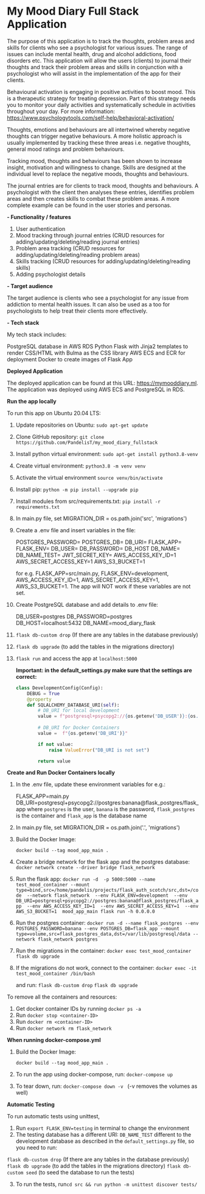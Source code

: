 # My Mood Diary Full Stack Application

The purpose of this application is to track the thoughts, problem areas and skills for clients who see a psychologist for various issues. The range of issues can include mental health, drug and alcohol addictions, food disorders etc. This application will allow the users (clients) to journal their thoughts and track their problem areas and skills in conjunction with a psychologist who will assist in the implementation of the app for their clients.

Behavioural activation is engaging in positive activities to boost mood. This is a therapeutic strategy for treating depression. Part of this strategy needs you to monitor your daily activities and systematically schedule in activities throughout your day. For more information: https://www.psychologytools.com/self-help/behavioral-activation/

Thoughts, emotions and behaviours are all intertwined whereby negative thoughts can trigger negative behaviours. A more holistic approach is usually implemented by tracking these three areas i.e. negative thoughts, general mood ratings and problem behaviours.

Tracking mood, thoughts and behaviours has been shown to increase insight, motivation and willingness to change. Skills are designed at the individual level to replace the negative moods, thoughts and behaviours. 

The journal entries are for clients to track mood, thoughts and behaviours. A psychologist with the client then analyses these entries, identifies problem areas and then creates skills to combat these problem areas. A more complete example can be found in the user stories and personas.

**\- Functionality / features**

1. User authentication
2. Mood tracking through journal entries (CRUD resources for adding/updating/deleting/reading journal entries)
3. Problem area tracking  (CRUD resources for adding/updating/deleting/reading problem areas)
4. Skills tracking (CRUD resources for adding/updating/deleting/reading skills)
5. Adding psychologist details

**\- Target audience**

The target audience is clients who see a psychologist for any issue from addiction to mental health issues. It can also be used as a too for psychologists to help treat their clients more effectively.

**\- Tech stack**

My tech stack includes:

PostgreSQL database in AWS RDS
Python Flask with Jinja2 templates to render CSS/HTML with Bulma as the CSS library
AWS ECS and ECR for deployment
Docker to create images of Flask App

**Deployed Application**

The deployed application can be found at this URL: https://mymooddiary.ml. The application was deployed using AWS ECS and PostgreSQL in RDS. 

**Run the app locally**

To run this app on Ubuntu 20.04 LTS:

1. Update repositories on Ubuntu: `sudo apt-get update`

2. Clone GitHub repository: `git clone https://github.com/PandelisT/my_mood_diary_fullstack`

3. Install python virtual environment: `sudo apt-get install python3.8-venv`

4. Create virtual environment: `python3.8 -m venv venv`

5. Activate the virtual environment `source venv/bin/activate`

6. Install pip: `python -m pip install --upgrade pip`

7. Install modules from src/requirements.txt: `pip install -r requirements.txt`

8.  In main.py file, set MIGRATION_DIR = os.path.join('src', 'migrations')

9. Create a .env file and insert variables in the file:

   POSTGRES_PASSWORD=
   POSTGRES_DB=
   DB_URI=
   FLASK_APP=
   FLASK_ENV=
   DB_USER=
   DB_PASSWORD=
   DB_HOST
   DB_NAME=
   DB_NAME_TEST=
   JWT_SECRET_KEY=
   AWS_ACCESS_KEY_ID=1
   AWS_SECRET_ACCESS_KEY=1
   AWS_S3_BUCKET=1

   for e.g. FLASK_APP=src/main.py, FLASK_ENV=development, AWS_ACCESS_KEY_ID=1, AWS_SECRET_ACCESS_KEY=1, AWS_S3_BUCKET=1. The app will NOT work if these variables are not set.

10. Create PostgreSQL database and add details to .env file:

    DB_USER=postgres
    DB_PASSWORD=postgres
    DB_HOST=localhost:5432
    DB_NAME=mood_diary_flask

11. `flask db-custom drop` (If there are any tables in the database previously)

12. `flask db upgrade` (to add the tables in the migrations directory)

13. `flask run` and access the app at `localhost:5000`


    
    **Important: in the default_settings.py make sure that the settings are correct:**

    ```python
    class DevelopmentConfig(Config):
        DEBUG = True
        @property
        def SQLALCHEMY_DATABASE_URI(self):
            # DB_URI for local development
            value = f"postgresql+psycopg2://{os.getenv('DB_USER')}:{os.getenv('DB_PASSWORD')}@{os.getenv('DB_HOST')}/{os.getenv('DB_NAME')}"
            
            # DB_URI for Docker Containers
            value =  f"{os.getenv('DB_URI')}"
    
            if not value:
                raise ValueError("DB_URI is not set")
    
            return value
    ```
    

**Create and Run Docker Containers locally**

1. In the .env file, update these environment variables for e.g.:

   FLASK_APP=main.py
   DB_URI=postgresql+psycopg2://postgres:banana@flask_postgres/flask_app
   where `postgres` is the user, `banana` is the password, `flask_postgres` is the container and `flask_app` is the database name

2.  In main.py file, set MIGRATION_DIR = os.path.join('.', 'migrations')

3. Build the Docker Image:

   `docker build --tag mood_app_main .`

2. Create a bridge network for the flask app and the postgres database:
   `docker network create --driver bridge flask_network`

3. Run the flask app:
   `docker run -d  -p 5000:5000 --name test_mood_container --mount type=bind,src=/home/pandelis/projects/flask_auth_scotch/src,dst=/code  --network flask_network  --env FLASK_ENV=development  --env DB_URI=postgresql+psycopg2://postgres:banana@flask_postgres/flask_app  --env AWS_ACCESS_KEY_ID=1  --env AWS_SECRET_ACCESS_KEY=1  --env AWS_S3_BUCKET=1  mood_app_main flask run -h 0.0.0.0`

4. Run the postgres container:
   `docker run -d --name flask_postgres --env POSTGRES_PASSWORD=banana --env POSTGRES_DB=flask_app --mount type=volume,src=flask_postgres_data,dst=/var/lib/postgresql/data --network flask_network postgres`

5. Run the migrations in the container:
   `docker exec test_mood_container flask db upgrade`

6. If the migrations do not work, connect to the container:
   `docker exec -it test_mood_container /bin/bash`

   and run:
   `flask db-custom drop`
   `flask db upgrade`

To remove all the containers and resources:

1. Get docker container IDs by running `docker ps -a`
2. Run `docker stop <container-ID>`
3. Run `docker rm <container-ID>`
4. Run `docker network rm flask_network`

**When running docker-compose.yml**

1. Build the Docker Image:

   `docker build --tag mood_app_main .`

2. To run the app using docker-compose, run:
   `docker-compose up`

3. To tear down, run:
   `docker-compose down -v `
   (-v removes the volumes as well)

**Automatic Testing**

To run automatic tests using unittest,

1. Run `export FLASK_ENV=testing` in terminal to change the environment
2. The testing database has a different URI: `DB_NAME_TEST` different to the development database as described in the `default_settings.py` file, so you need to run:

`flask db-custom drop` (If there are any tables in the database previously)
`flask db upgrade` (to add the tables in the migrations directory)
`flask db-custom seed` (to seed the database to run the tests)

3. To run the tests, run`cd src && run python -m unittest discover tests/`